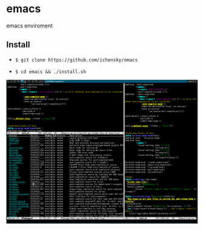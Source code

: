 # emacs
emacs enviroment

## Install

* ```$ git clone https://github.com/ichensky/emacs```

* ```$ cd emacs && ./install.sh```

![Ex.](picture.png)
